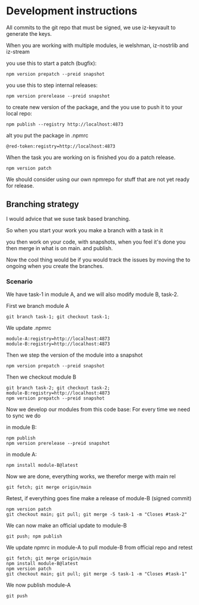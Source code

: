 # Development instructions

All commits to the git repo that must be signed, we use iz-keyvault to generate the keys.

When you are working with multiple modules, ie welshman, iz-nostrlib and iz-stream

you use this to start a patch (bugfix):

    npm version prepatch --preid snapshot

you use this to step internal releases:

    npm version prerelease --preid snapshot

to create new version of the package, and the you use to push it to your local repo:

    npm publish --registry http://localhost:4873

alt you put the package in .npmrc

    @red-token:registry=http://localhost:4873

When the task you are working on is finished you do a patch release.

    npm version patch 

We should consider using our own npmrepo for stuff that are not yet ready for release.

## Branching strategy

I would advice that we suse task based branching.

So when you start your work you make a branch with a task in it

you then work on your code, with snapshots, when you feel it's done you then merge in what is on main. and publish. 

Now the cool thing would be if you would track the issues by moving the to ongoing when you create the branches.

### Scenario

We have task-1 in module A, and we will also modify module B, task-2.

First we branch module A 

    git branch task-1; git checkout task-1; 

We update .npmrc

    module-A:registry=http://localhost:4873
    module-B:registry=http://localhost:4873

Then we step the version of the module into a snapshot

    npm version prepatch --preid snapshot

Then we checkout module B

    git branch task-2; git checkout task-2;
    module-B:registry=http://localhost:4873
    npm version prepatch --preid snapshot

Now we develop our modules from this code base: For every time we need to sync we do

in module B:

    npm publish
    npm version prerelease --preid snapshot

in module A:

    npm install module-B@latest

Now we are done, everything works, we therefor merge with main rel

    git fetch; git merge origin/main

Retest, if everything goes fine make a release of module-B (signed commit)

    npm version patch
    git checkout main; git pull; git merge -S task-1 -m "Closes #task-2"

We can now make an official update to module-B

    git push; npm publish 

We update npmrc in module-A to pull module-B from official repo and retest

    git fetch; git merge origin/main
    npm install module-B@latest
    npm version patch
    git checkout main; git pull; git merge -S task-1 -m "Closes #task-1"

We now publish module-A

    git push




    



